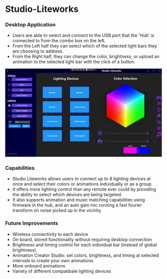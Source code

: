 # Studio-Liteworks
### Desktop Application
- Users are able to select and connect to the USB port that the 'Hub' is connected to from the combo box on the left.
- From the Left half they can select which of the selected light bars they are choosing to address.
- From the Right half, they can change the color, brightness, or upload an animation to the selected light bar with the click of a button.

![Alt text](LiteworksUI.jpg?raw=true "Studio Liteworks UI")

### Capabilities
- Studio Liteworks allows users to connect up to 8 lighting devices at once and select their colors or animations individually or as a group.
- It offers more lighting control than any remote ever could by providing the ability to select which devices are being targeted.
- It also supports animation and music matching capabilities using firmware in the hub, and an auto gain mic running a fast fourier transform on noise picked up in the vicinity

### Future Improvements
- Wireless connectivity to each device
- On board, stored functionality without requiring desktop connection
- Brightness and timing control for each individual bar (instead of global brightness)
- Animation Creator Studio: set colors, brightness, and timing at selected intervals to create your own animations
- More onboard animations
- Variety of different compatibale lighting devices
